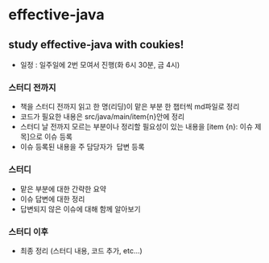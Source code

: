 # effective-java
## study effective-java with coukies!
- 일정 : 일주일에 2번 모여서 진행(화 6시 30분,  금 4시)
### 스터디 전까지
- 책을 스터디 전까지 읽고 한 명(리딩)이 맡은 부분 한 챕터씩 md파일로 정리
- 코드가 필요한 내용은 src/java/main/item{n}안에 정리
- 스터디 날 전까지 모르는 부분이나 정리할 필요성이 있는 내용을 [item {n}: 이슈 제목]으로 이슈 등록
- 이슈 등록된 내용을 주 담당자가  답변 등록
### 스터디
- 맡은 부분에 대한 간략한 요약
- 이슈 답변에 대한 정리
- 답변되지 않은 이슈에 대해 함께 알아보기
### 스터디 이후
- 최종 정리 (스터디 내용, 코드 추가, etc...)
